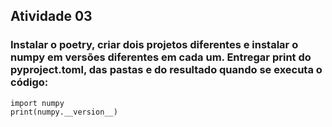 ## Atividade 03
### Instalar o poetry, criar dois projetos diferentes e instalar o numpy em versões diferentes em cada um. Entregar print do pyproject.toml, das pastas e do resultado quando se executa o código:
```
import numpy
print(numpy.__version__)
```